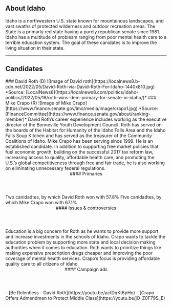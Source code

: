 ## About Idaho
Idaho is a northwestern U.S. state known for mountainous landscapes, and vast swaths of protected wilderness and outdoor recreation areas. The State is a primarly red state having a purely republican senate since 1981. Idaho has a multitude of problesm ranging from poor mental health care to a terrible education system. The goal of these canidates is to improve the living situation in their state.

---

## Candidates

<Grid>
  <Box>
    ### David Roth (D)
    ![Image of David roth](https://localnews8.b-cdn.net/2022/05/David-Roth-via-David-Roth-For-Idaho-1440x810.jpg)
    *Source: [LocalNews8](https://localnews8.com/politics/idaho-politics/2022/05/18/roth-wins-dem-primary-for-senate-in-idaho/)*
  </Box>
  <Box>
    ### Mike Crapo (R)
    ![Image of Mike Crapo](https://www.finance.senate.gov/imo/media/image/crapo1.jpg)
    *Source: [FinanceCommittee](https://www.finance.senate.gov/about/ranking-member)*
  </Box>

  <Box>
    David Roth’s career experience includes working as the executive director of the Bonneville Youth Development Council. Roth has served on the boards of the Habitat for Humanity of the Idaho Falls Area and the Idaho Falls Soup Kitchen and has served as the treasurer of the Community Coalitions of Idaho.
  </Box>
  <Box>
    Mike Crapo has been serving since 1999. He is an established candidate. In addition to supporting free market policies that fuel economic growth, building on the successful 2017 tax reform law, increasing access to quality, affordable health care, and promoting the U.S.’s global competitiveness through free and fair trade, he is also working on eliminating unnecessary federal regulations.
  </Box>

  <Header>
    #### Primaries
  </Header>
  <Box>
    Two canidadtes, by which David Roth won with 57.8%
  </Box>
  <Box>
    Five canidadtes, by which Mike Crapo won with 67.1%
  </Box>

  <Header>
    #### Issues & controversies
  </Header>

  <WideBox>
    Education is a big concern for Roth as he wants to provide more support and increase investments in the schools of Idaho. Crapo wants to tackle the education problem by supporting more state and local decision making authorities when it comes to education. Roth wants to prioritize things like making expensive prescription drugs cheaper  and improving the poor coverage of mental health services. Crapo’s focus is providing affordable quality care to all citizens of idaho. 
  </WideBox>
 
  <Header>
    #### Campaign ads
  </Header>
  <Box>
    - [Be Relentless - David Roth](https://youtu.be/actDqKt6pHo)
  </Box>
  <Box>
    - [Crapo Offers Admendmen to Protect Middle Class](https://youtu.be/jO-Z0F79S_E)
  </Box>
</Grid>
